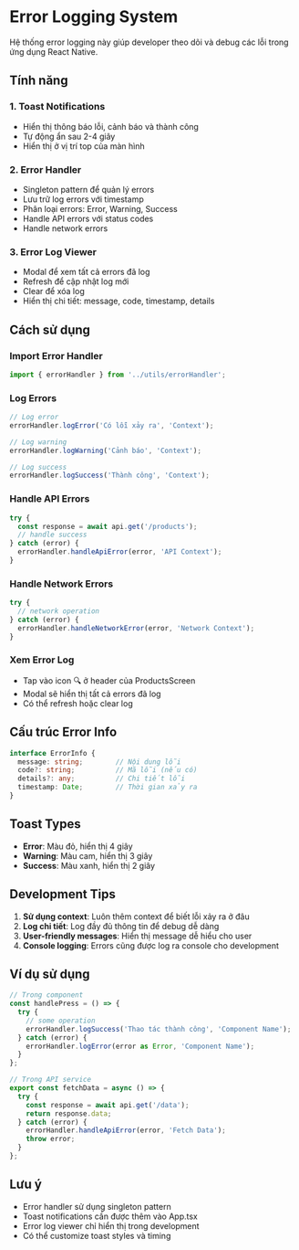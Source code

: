 # Error Logging System

Hệ thống error logging này giúp developer theo dõi và debug các lỗi trong ứng dụng React Native.

## Tính năng

### 1. Toast Notifications
- Hiển thị thông báo lỗi, cảnh báo và thành công
- Tự động ẩn sau 2-4 giây
- Hiển thị ở vị trí top của màn hình

### 2. Error Handler
- Singleton pattern để quản lý errors
- Lưu trữ log errors với timestamp
- Phân loại errors: Error, Warning, Success
- Handle API errors với status codes
- Handle network errors

### 3. Error Log Viewer
- Modal để xem tất cả errors đã log
- Refresh để cập nhật log mới
- Clear để xóa log
- Hiển thị chi tiết: message, code, timestamp, details

## Cách sử dụng

### Import Error Handler
```typescript
import { errorHandler } from '../utils/errorHandler';
```

### Log Errors
```typescript
// Log error
errorHandler.logError('Có lỗi xảy ra', 'Context');

// Log warning
errorHandler.logWarning('Cảnh báo', 'Context');

// Log success
errorHandler.logSuccess('Thành công', 'Context');
```

### Handle API Errors
```typescript
try {
  const response = await api.get('/products');
  // handle success
} catch (error) {
  errorHandler.handleApiError(error, 'API Context');
}
```

### Handle Network Errors
```typescript
try {
  // network operation
} catch (error) {
  errorHandler.handleNetworkError(error, 'Network Context');
}
```

### Xem Error Log
- Tap vào icon 🔍 ở header của ProductsScreen
- Modal sẽ hiển thị tất cả errors đã log
- Có thể refresh hoặc clear log

## Cấu trúc Error Info

```typescript
interface ErrorInfo {
  message: string;        // Nội dung lỗi
  code?: string;          // Mã lỗi (nếu có)
  details?: any;          // Chi tiết lỗi
  timestamp: Date;        // Thời gian xảy ra
}
```

## Toast Types

- **Error**: Màu đỏ, hiển thị 4 giây
- **Warning**: Màu cam, hiển thị 3 giây  
- **Success**: Màu xanh, hiển thị 2 giây

## Development Tips

1. **Sử dụng context**: Luôn thêm context để biết lỗi xảy ra ở đâu
2. **Log chi tiết**: Log đầy đủ thông tin để debug dễ dàng
3. **User-friendly messages**: Hiển thị message dễ hiểu cho user
4. **Console logging**: Errors cũng được log ra console cho development

## Ví dụ sử dụng

```typescript
// Trong component
const handlePress = () => {
  try {
    // some operation
    errorHandler.logSuccess('Thao tác thành công', 'Component Name');
  } catch (error) {
    errorHandler.logError(error as Error, 'Component Name');
  }
};

// Trong API service
export const fetchData = async () => {
  try {
    const response = await api.get('/data');
    return response.data;
  } catch (error) {
    errorHandler.handleApiError(error, 'Fetch Data');
    throw error;
  }
};
```

## Lưu ý

- Error handler sử dụng singleton pattern
- Toast notifications cần được thêm vào App.tsx
- Error log viewer chỉ hiển thị trong development
- Có thể customize toast styles và timing 